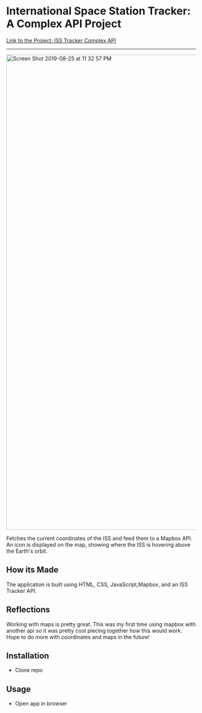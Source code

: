 # International Space Station Tracker: A Complex API Project
[Link to the Project: ISS Tracker Complex API](https://app.netlify.com/sites/goofy-swirles-ab68ca/overview) 

___
<img width="1266" alt="Screen Shot 2019-08-25 at 11 32 57 PM" src="https://user-images.githubusercontent.com/49502261/63696572-0794a400-c7e9-11e9-87b9-8c320054715f.png">

Fetches the current coordinates of the ISS and feed them to a Mapbox API. An icon is displayed on the map, showing where the ISS is hovering above the Earth's orbit. 

## How its Made
The application is built using HTML, CSS, JavaScript,Mapbox, and an ISS Tracker API.


## Reflections
Working with maps is pretty great. This was my first time using mapbox with another api so it was pretty cool piecing together how this would work. Hope to do more with coordinates and maps in the future! 

## Installation
* Clone repo

## Usage
* Open app in browser

